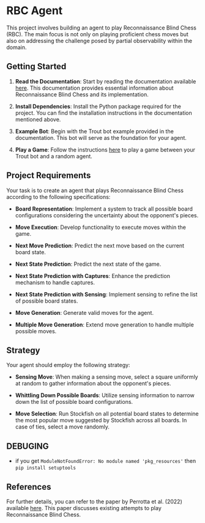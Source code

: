 # RBC Agent

This project involves building an agent to play Reconnaissance Blind Chess (RBC). The main focus is not only on playing proficient chess moves but also on addressing the challenge posed by partial observability within the domain. 

## Getting Started

1. **Read the Documentation**: Start by reading the documentation available [here](https://reconchess.readthedocs.io/en/latest/). This documentation provides essential information about Reconnaissance Blind Chess and its implementation.

2. **Install Dependencies**: Install the Python package required for the project. You can find the installation instructions in the documentation mentioned above.

3. **Example Bot**: Begin with the Trout bot example provided in the documentation. This bot will serve as the foundation for your agent.

4. **Play a Game**: Follow the instructions [here](https://reconchess.readthedocs.io/en/latest/bot_play.html) to play a game between your Trout bot and a random agent.

## Project Requirements

Your task is to create an agent that plays Reconnaissance Blind Chess according to the following specifications:

- **Board Representation**: Implement a system to track all possible board configurations considering the uncertainty about the opponent's pieces.

- **Move Execution**: Develop functionality to execute moves within the game.

- **Next Move Prediction**: Predict the next move based on the current board state.

- **Next State Prediction**: Predict the next state of the game.

- **Next State Prediction with Captures**: Enhance the prediction mechanism to handle captures.

- **Next State Prediction with Sensing**: Implement sensing to refine the list of possible board states.

- **Move Generation**: Generate valid moves for the agent.

- **Multiple Move Generation**: Extend move generation to handle multiple possible moves.

## Strategy

Your agent should employ the following strategy:

- **Sensing Move**: When making a sensing move, select a square uniformly at random to gather information about the opponent's pieces.

- **Whittling Down Possible Boards**: Utilize sensing information to narrow down the list of possible board configurations.

- **Move Selection**: Run Stockfish on all potential board states to determine the most popular move suggested by Stockfish across all boards. In case of ties, select a move randomly.


## DEBUGING
- if you get `ModuleNotFoundError: No module named 'pkg_resources'` then `pip install setuptools`

## References

For further details, you can refer to the paper by Perrotta et al. (2022) available [here](https://proceedings.mlr.press/v176/perrotta22a.html). This paper discusses existing attempts to play Reconnaissance Blind Chess.